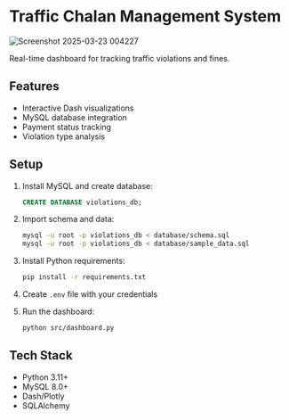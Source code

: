 # Traffic Chalan Management System

![Screenshot 2025-03-23 004227](https://github.com/user-attachments/assets/4677d969-fdfd-465d-a0a7-24366d9b465e)


Real-time dashboard for tracking traffic violations and fines.

## Features
- Interactive Dash visualizations
- MySQL database integration
- Payment status tracking
- Violation type analysis

## Setup
1. Install MySQL and create database:
   ```sql
   CREATE DATABASE violations_db;
   ```

2. Import schema and data:
   ```bash
   mysql -u root -p violations_db < database/schema.sql
   mysql -u root -p violations_db < database/sample_data.sql
   ```

3. Install Python requirements:
   ```bash
   pip install -r requirements.txt
   ```

4. Create `.env` file with your credentials

5. Run the dashboard:
   ```bash
   python src/dashboard.py
   ```

## Tech Stack
- Python 3.11+
- MySQL 8.0+
- Dash/Plotly
- SQLAlchemy

